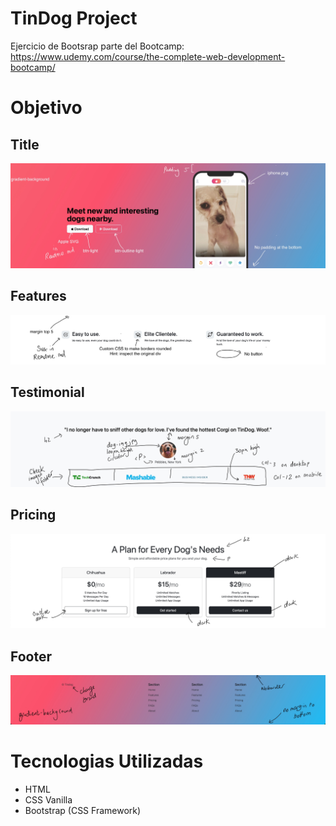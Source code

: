 # TinDog Project

Ejercicio de Bootsrap parte del Bootcamp: https://www.udemy.com/course/the-complete-web-development-bootcamp/

# Objetivo

## Title 
<img src="./goal images/title-goal.jpg">

## Features
<img src="./goal images/features-goal.jpg">

## Testimonial
<img src="./goal images/testimonial-goal.jpg">

## Pricing
<img src="./goal images/pricing-goal.jpg">

## Footer
<img src="./goal images/footer-goal.jpg">

# Tecnologias Utilizadas

- HTML
- CSS Vanilla
- Bootstrap (CSS Framework)

